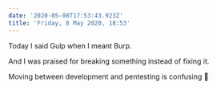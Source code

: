 ```yaml
---
date: '2020-05-08T17:53:43.923Z'
title: 'Friday, 8 May 2020, 18:53'
---
```


Today I said Gulp when I meant Burp.

And I was praised for breaking something instead of fixing it.

Moving between development and pentesting is confusing 🤪
